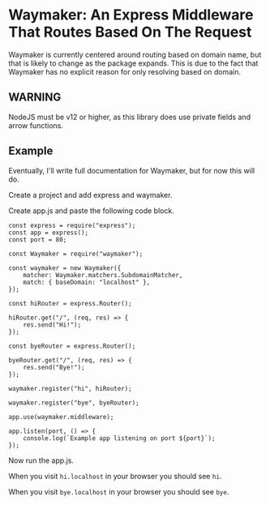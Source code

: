 # Waymaker: An Express Middleware That Routes Based On The Request

Waymaker is currently centered around routing based on domain name, but that is likely to change as the package expands.
This is due to the fact that Waymaker has no explicit reason for only resolving based on domain.

## WARNING

NodeJS must be v12 or higher, as this library does use private fields and arrow functions.

## Example

Eventually, I'll write full documentation for Waymaker, but for now this will do.

Create a project and add express and waymaker.

Create app.js and paste the following code block.

```lang = js
const express = require("express");
const app = express();
const port = 80;

const Waymaker = require("waymaker");

const waymaker = new Waymaker({
    matcher: Waymaker.matchers.SubdomainMatcher,
    match: { baseDomain: "localhost" },
});

const hiRouter = express.Router();

hiRouter.get("/", (req, res) => {
    res.send("Hi!");
});

const byeRouter = express.Router();

byeRouter.get("/", (req, res) => {
    res.send("Bye!");
});

waymaker.register("hi", hiRouter);

waymaker.register("bye", byeRouter);

app.use(waymaker.middleware);

app.listen(port, () => {
    console.log(`Example app listening on port ${port}`);
});
```

Now run the app.js.

When you visit `hi.localhost` in your browser you should see `hi`.

When you visit `bye.localhost` in your browser you should see `bye`.
